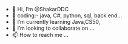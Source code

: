 - 👋 Hi, I’m @ShakarDDC
- 👀 coding:- java, C#, python, sql, back end...
- 🌱 I’m currently learning Java,CS50,
- 💞️ I’m looking to collaborate on ...
- 📫 How to reach me ...

<!---
ShakarDDC/ShakarDDC is a ✨ special ✨ repository because its `README.md` (this file) appears on your GitHub profile.
You can click the Preview link to take a look at your changes.
--->

